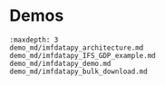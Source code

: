 Demos
======


```{toctree}
:maxdepth: 3
demo_md/imfdatapy_architecture.md
demo_md/imfdatapy_IFS_GDP_example.md
demo_md/imfdatapy_demo.md
demo_md/imfdatapy_bulk_download.md
```